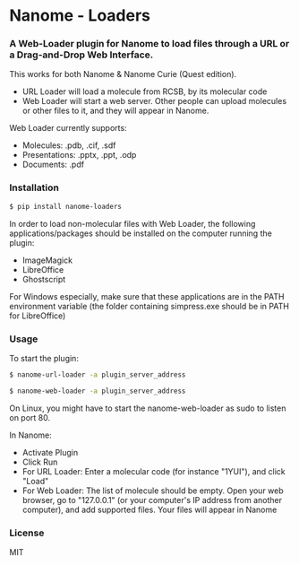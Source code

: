 # Nanome - Loaders

### A Web-Loader plugin for Nanome to load files through a URL or a Drag-and-Drop Web Interface.

This works for both Nanome & Nanome Curie (Quest edition).


- URL Loader will load a molecule from RCSB, by its molecular code
- Web Loader will start a web server. Other people can upload molecules or other files to it, and they will appear in Nanome.

Web Loader currently supports:
- Molecules: .pdb, .cif, .sdf
- Presentations: .pptx, .ppt, .odp
- Documents: .pdf

### Installation

```sh
$ pip install nanome-loaders
```

In order to load non-molecular files with Web Loader, the following applications/packages should be installed on the computer running the plugin:
- ImageMagick
- LibreOffice
- Ghostscript

For Windows especially, make sure that these applications are in the PATH environment variable (the folder containing simpress.exe should be in PATH for LibreOffice)

### Usage

To start the plugin:

```sh
$ nanome-url-loader -a plugin_server_address
```

```sh
$ nanome-web-loader -a plugin_server_address
```

On Linux, you might have to start the nanome-web-loader as sudo to listen on port 80.

In Nanome:

- Activate Plugin
- Click Run
- For URL Loader: Enter a molecular code (for instance "1YUI"), and click "Load"
- For Web Loader: The list of molecule should be empty. Open your web browser, go to "127.0.0.1" (or your computer's IP address from another computer), and add supported files. Your files will appear in Nanome

### License

MIT
